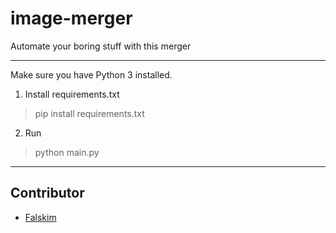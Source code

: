 # image-merger
Automate your boring stuff with this merger

<hr/>
Make sure you have Python 3 installed.

1. Install requirements.txt
> pip install requirements.txt

2. Run
> python main.py

<hr/>

## Contributor
<ul>
  <li><a href="https://github.com/Falskim">Falskim</li>
</ul>
